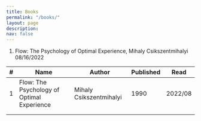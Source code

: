 ```yaml
---
title: Books
permalink: "/books/"
layout: page
description: 
nav: false
---
```



1. Flow: The Psychology of Optimal Experience, Mihaly Csikszentmihalyi 08/16/2022

| # | Name | Author | Published | Read |
|---|------|--------|-----------|------|
| 1 | Flow: The Psychology of Optimal Experience | Mihaly Csikszentmihalyi | 1990 | 2022/08 |
|   |      |        |           |      |
|   |      |        |           |      |